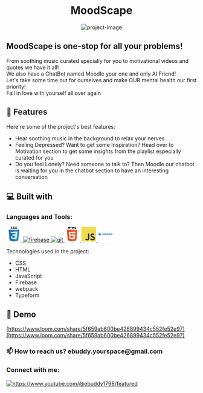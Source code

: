 <h1 align="center" id="title">MoodScape</h1>

<p align="center"><img src="https://socialify.git.ci/pranjaliaditi/Moodscape/image?description=1&amp;descriptionEditable=Your%20Space%20-%20Prioritise%20Your%20Mental%20Health%20with%20Us%20!&amp;font=Raleway&amp;logo=https%3A%2F%2Fimg.freepik.com%2Fpremium-vector%2Fcute-polar-bear-mascot-vector-icon-cartoon-character-illustration_461200-22.jpg%3Fw%3D1060&amp;name=1&amp;pattern=Signal&amp;theme=Dark" alt="project-image"></p>

<h2> MoodScape is one-stop for all your problems! </h2>
<p id="description"> From soothing music curated specially for you to motivational videos and quotes we have it all! <br>
  We also have a ChatBot named Moodle your one and only AI Friend! <br>
  Let's take some time out for ourselves and make OUR mental health our first priority! <br>
  Fall in love with yourself all over again</p>

  
  
<h2>🧐 Features</h2>

Here're some of the project's best features:

*   Hear soothing music in the background to relax your nerves
*   Feeling Depressed? Want to get some Inspiration? Head over to Motivation section to get some insights from the playlist especially curated for you
*   Do you feel Lonely? Need someone to talk to? Then Moodle our chatbot is waiting for you in the chatbot section to have an interesting conversation

  
  
<h2>💻 Built with</h2>
<h3 align="left">Languages and Tools:</h3>
<p align="left"> <a href="https://www.w3schools.com/css/" target="_blank" rel="noreferrer"> <img src="https://raw.githubusercontent.com/devicons/devicon/master/icons/css3/css3-original-wordmark.svg" alt="css3" width="40" height="40"/> </a> <a href="https://firebase.google.com/" target="_blank" rel="noreferrer"> <img src="https://www.vectorlogo.zone/logos/firebase/firebase-icon.svg" alt="firebase" width="40" height="40"/> </a> <a href="https://git-scm.com/" target="_blank" rel="noreferrer"> <img src="https://www.vectorlogo.zone/logos/git-scm/git-scm-icon.svg" alt="git" width="40" height="40"/> </a> <a href="https://www.w3.org/html/" target="_blank" rel="noreferrer"> <img src="https://raw.githubusercontent.com/devicons/devicon/master/icons/html5/html5-original-wordmark.svg" alt="html5" width="40" height="40"/> </a> <a href="https://developer.mozilla.org/en-US/docs/Web/JavaScript" target="_blank" rel="noreferrer"> <img src="https://raw.githubusercontent.com/devicons/devicon/master/icons/javascript/javascript-original.svg" alt="javascript" width="40" height="40"/> </a> <a href="https://webpack.js.org" target="_blank" rel="noreferrer"> <img src="https://raw.githubusercontent.com/devicons/devicon/d00d0969292a6569d45b06d3f350f463a0107b0d/icons/webpack/webpack-original-wordmark.svg" alt="webpack" width="40" height="40"/> </a> </p>

Technologies used in the project:

*   CSS
*   HTML
*   JavaScript
*   Firebase
*   webpack
*   Typeform

<h2>🚀 Demo</h2>

[https://www.loom.com/share/5f659ab600be426899434c552fe52e97](https://www.loom.com/share/5f659ab600be426899434c552fe52e97)




<h3>📫 How to reach us? ebuddy.yourspace@gmail.com </h3>

<h3 align="left">Connect with me:</h3>
<p align="left">
<a href="https://www.youtube.com/c/https://www.youtube.com/@ebuddy1798/featured" target="blank"><img align="center" src="https://raw.githubusercontent.com/rahuldkjain/github-profile-readme-generator/master/src/images/icons/Social/youtube.svg" alt="https://www.youtube.com/@ebuddy1798/featured" height="30" width="40" /></a>
</p>
